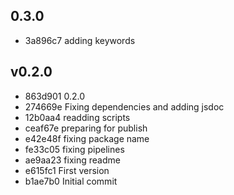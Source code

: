 
## 0.3.0
* 3a896c7 adding keywords
## v0.2.0
* 863d901 0.2.0
* 274669e Fixing dependencies and adding jsdoc
* 12b0aa4 readding scripts
* ceaf67e preparing for publish
* e42e48f fixing package name
* fe33c05 fixing pipelines
* ae9aa23 fixing readme
* e615fc1 First version
* b1ae7b0 Initial commit
